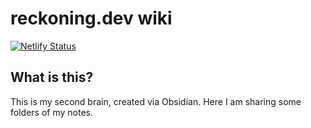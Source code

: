# reckoning.dev wiki

[![Netlify Status](https://api.netlify.com/api/v1/badges/7b37d412-1240-44dd-8539-a7001465b57a/deploy-status)](https://app.netlify.com/sites/notenotelink/deploys)

## What is this?

This is my second brain, created via Obsidian. Here I am sharing some folders of my notes.
